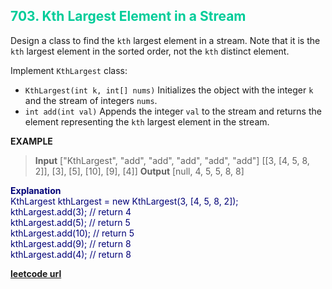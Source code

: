 <h2 style="color:#0C9;">703. Kth Largest Element in a Stream</h2>

Design a class to find the `kth` largest element in a stream. Note that it is the `kth` largest element in the sorted order, not the `kth` distinct element.

Implement `KthLargest` class:

* `KthLargest(int k, int[] nums)` Initializes the object with the integer `k` and the stream of integers `nums`.
* `int add(int val)` Appends the integer `val` to the stream and returns the element representing the `kth` largest element in the stream.

**EXAMPLE**
> **Input**
["KthLargest", "add", "add", "add", "add", "add"]
\[[3, [4, 5, 8, 2]], [3], [5], [10], [9], [4]]
> **Output**
[null, 4, 5, 5, 8, 8]



<p style="color:#007;">
<b>Explanation</b><br>
KthLargest kthLargest = new KthLargest(3, [4, 5, 8, 2]);<br>
kthLargest.add(3);   // return 4<br>
kthLargest.add(5);   // return 5<br>
kthLargest.add(10);  // return 5<br>
kthLargest.add(9);   // return 8<br>
kthLargest.add(4);   // return 8<br>
</p>

**[leetcode url](https://leetcode.com/problems/kth-largest-element-in-a-stream/description/)**
